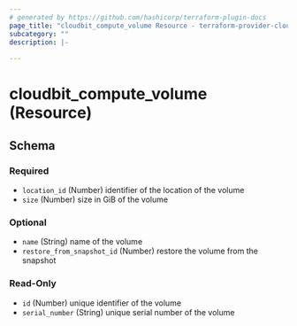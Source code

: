 ```yaml
---
# generated by https://github.com/hashicorp/terraform-plugin-docs
page_title: "cloudbit_compute_volume Resource - terraform-provider-cloudbit"
subcategory: ""
description: |-
  
---
```


# cloudbit_compute_volume (Resource)





<!-- schema generated by tfplugindocs -->
## Schema

### Required

- `location_id` (Number) identifier of the location of the volume
- `size` (Number) size in GiB of the volume

### Optional

- `name` (String) name of the volume
- `restore_from_snapshot_id` (Number) restore the volume from the snapshot

### Read-Only

- `id` (Number) unique identifier of the volume
- `serial_number` (String) unique serial number of the volume


